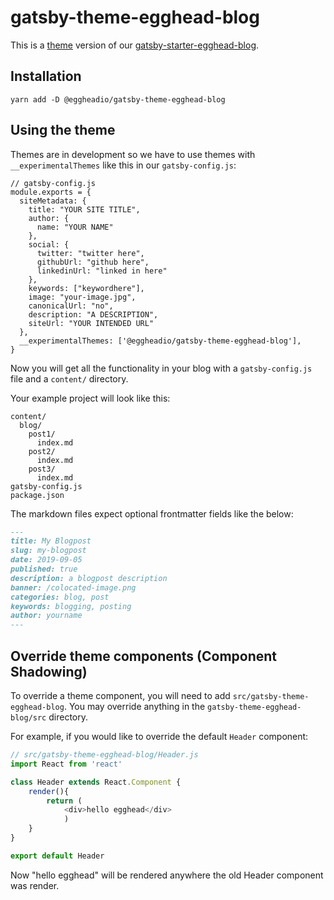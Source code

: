 # gatsby-theme-egghead-blog
This is a [theme](https://www.gatsbyjs.org/blog/2018-11-11-introducing-gatsby-themes/) version of our [gatsby-starter-egghead-blog](https://github.com/eggheadio/gatsby-starter-egghead-blog).

## Installation

```
yarn add -D @eggheadio/gatsby-theme-egghead-blog
```

## Using the theme
Themes are in development so we have to use themes with `__experimentalThemes` like this in our `gatsby-config.js`:

```
// gatsby-config.js
module.exports = {
  siteMetadata: {
    title: "YOUR SITE TITLE",
    author: {
      name: "YOUR NAME"
    },
    social: {
      twitter: "twitter here",
      githubUrl: "github here",
      linkedinUrl: "linked in here"
    },
    keywords: ["keywordhere"],
    image: "your-image.jpg",
    canonicalUrl: "no",
    description: "A DESCRIPTION",
    siteUrl: "YOUR INTENDED URL"
  },
  __experimentalThemes: ['@eggheadio/gatsby-theme-egghead-blog'],
}
```

Now you will get all the functionality in your blog with a `gatsby-config.js` file and a `content/` directory.

Your example project will look like this:
```
content/
  blog/
    post1/
      index.md
    post2/
      index.md
    post3/
      index.md
gatsby-config.js
package.json
```

The markdown files expect optional frontmatter fields like the below:

```md
---
title: My Blogpost
slug: my-blogpost
date: 2019-09-05
published: true
description: a blogpost description
banner: /colocated-image.png
categories: blog, post
keywords: blogging, posting
author: yourname
---
```

## Override theme components (Component Shadowing)

To override a theme component, you will need to add `src/gatsby-theme-egghead-blog`. You may override anything in the `gatsby-theme-egghead-blog/src` directory.

For example, if you would like to override the default `Header` component:

```js
// src/gatsby-theme-egghead-blog/Header.js
import React from 'react'

class Header extends React.Component {
    render(){
        return (
            <div>hello egghead</div>
            )
    }
}

export default Header
```

Now "hello egghead" will be rendered anywhere the old Header component was render.
